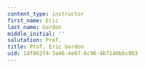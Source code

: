 ```yaml
---
content_type: instructor
first_name: Eric
last_name: Gordon
middle_initial: ''
salutation: Prof.
title: Prof. Eric Gordon
uid: 1df862f4-3a46-4e07-6c96-4b7140bbc9b3
---
```

